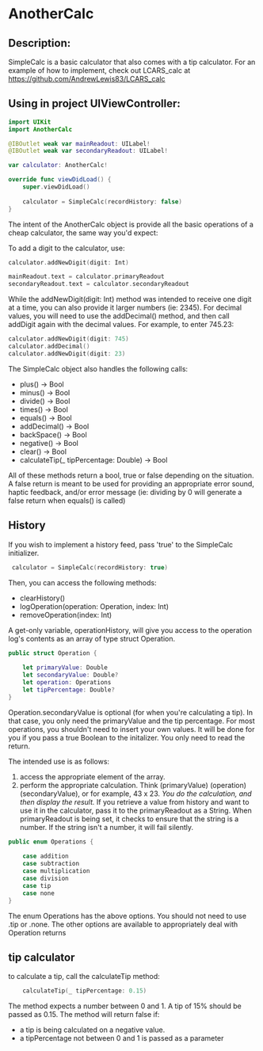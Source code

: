 # AnotherCalc

## Description:
SimpleCalc is a basic calculator that also comes with a tip calculator. For an example of how to implement, check out LCARS_calc at https://github.com/AndrewLewis83/LCARS_calc

## Using in project UIViewController:

```swift
import UIKit
import AnotherCalc

@IBOutlet weak var mainReadout: UILabel!
@IBOutlet weak var secondaryReadout: UILabel!

var calculator: AnotherCalc!

override func viewDidLoad() {
    super.viewDidLoad()
    
    calculator = SimpleCalc(recordHistory: false)
}
```

The intent of the AnotherCalc object is provide all the basic operations of a cheap calculator, the same way you'd expect:

To add a digit to the calculator, use:

```swift
calculator.addNewDigit(digit: Int)

mainReadout.text = calculator.primaryReadout
secondaryReadout.text = calculator.secondaryReadout
```
While the addNewDigit(digit: Int) method was intended to receive one digit at a time, you can also provide it larger numbers (ie: 2345). For decimal values, you will need to use the addDecimal() method, and then call addDigit again with the decimal values. For example, to enter 745.23:

```swift
calculator.addNewDigit(digit: 745)
calculator.addDecimal()
calculator.addNewDigit(digit: 23)
```

The SimpleCalc object also handles the following calls:
- plus() -> Bool
- minus() -> Bool
- divide() -> Bool
- times() -> Bool
- equals() -> Bool
- addDecimal() -> Bool
- backSpace() -> Bool
- negative() -> Bool
- clear() -> Bool
- calculateTip(_ tipPercentage: Double) -> Bool

All of these methods return a bool, true or false depending on the situation. A false return is meant to be used for providing an appropriate error sound, haptic feedback, and/or error message (ie: dividing by 0 will generate a false return when equals() is called)

## History

If you wish to implement a history feed, pass 'true' to the SimpleCalc initializer.

```swift
 calculator = SimpleCalc(recordHistory: true)
```

Then, you can access the following methods:
- clearHistory()
- logOperation(operation: Operation, index: Int)
- removeOperation(index: Int)

A get-only variable, operationHistory, will give you access to the operation log's contents as an array of type struct Operation.

```swift 
public struct Operation {
    
    let primaryValue: Double
    let secondaryValue: Double?
    let operation: Operations
    let tipPercentage: Double?
}
```        

Operation.secondaryValue is optional (for when you're calculating a tip). In that case, you only need the primaryValue and the tip percentage. For most operations, you shouldn't need to insert your own values. It will be done for you if you pass a true Boolean to the initalizer. You only need to read the return. 

The intended use is as follows:
1. access the appropriate element of the array.
2. perform the appropriate calculation. Think (primaryValue) (operation) (secondaryValue), or for example, 43 x 23. *You do the calculation, and then display the result.* If you retrieve a value from history and want to use it in the calculator, pass it to the primaryReadout as a String. When primaryReadout is being set, it checks to ensure that the string is a number. If the string isn't a number, it will fail silently.

```swift
public enum Operations {
    
    case addition
    case subtraction
    case multiplication
    case division
    case tip
    case none
}
```
The enum Operations has the above options. You should not need to use .tip or .none. The other options are available to appropriately deal with Operation returns 

## tip calculator

to calculate a tip, call the calculateTip method:

```swift
    calculateTip(_ tipPercentage: 0.15)
```

The method expects a number between 0 and 1. A tip of 15% should be passed as 0.15. The method will return false if:

- a tip is being calculated on a negative value.
- a tipPercentage not between 0 and 1 is passed as a parameter 


